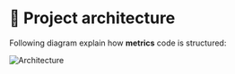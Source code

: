 # 📐 Project architecture

Following diagram explain how **metrics** code is structured:

![Architecture](/.github/architecture.svg)
